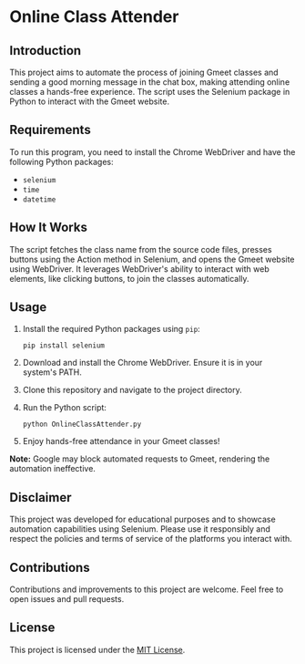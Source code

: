 # Online Class Attender

## Introduction

This project aims to automate the process of joining Gmeet classes and sending a good morning message in the chat box, making attending online classes a hands-free experience. The script uses the Selenium package in Python to interact with the Gmeet website.

## Requirements

To run this program, you need to install the Chrome WebDriver and have the following Python packages:

- `selenium`
- `time`
- `datetime`

## How It Works

The script fetches the class name from the source code files, presses buttons using the Action method in Selenium, and opens the Gmeet website using WebDriver. It leverages WebDriver's ability to interact with web elements, like clicking buttons, to join the classes automatically.

## Usage

1. Install the required Python packages using `pip`:
   ```
   pip install selenium
   ```

2. Download and install the Chrome WebDriver. Ensure it is in your system's PATH.

3. Clone this repository and navigate to the project directory.

4. Run the Python script:
   ```
   python OnlineClassAttender.py
   ```

5. Enjoy hands-free attendance in your Gmeet classes!

**Note:** Google may block automated requests to Gmeet, rendering the automation ineffective.

## Disclaimer

This project was developed for educational purposes and to showcase automation capabilities using Selenium. Please use it responsibly and respect the policies and terms of service of the platforms you interact with.

## Contributions

Contributions and improvements to this project are welcome. Feel free to open issues and pull requests.

## License

This project is licensed under the [MIT License](LICENSE).

